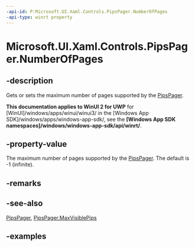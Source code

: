 ```yaml
---
-api-id: P:Microsoft.UI.Xaml.Controls.PipsPager.NumberOfPages
-api-type: winrt property
---
```


# Microsoft.UI.Xaml.Controls.PipsPager.NumberOfPages

<!--
public int NumberOfPages { get; set; }
-->

## -description

Gets or sets the maximum number of pages supported by the [PipsPager](pipspager.md).

**This documentation applies to WinUI 2 for UWP** for [WinUI]/windows/apps/winui/winui3/ in the [Windows App SDK]/windows/apps/windows-app-sdk/, see the **[Windows App SDK namespaces]/windows/windows-app-sdk/api/winrt/**.

## -property-value

The maximum number of pages supported by the [PipsPager](pipspager.md). The default is -1 (infinite).

## -remarks

## -see-also

[PipsPager](pipspager.md), [PipsPager.MaxVisiblePips](pipspager_maxvisiblepips.md)

## -examples
